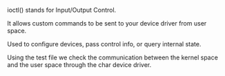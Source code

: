ioctl() stands for Input/Output Control.

It allows custom commands to be sent to your device driver from user space.

Used to configure devices, pass control info, or query internal state.

Using the test file we check the communication between the kernel space and the user space through the char device driver.

